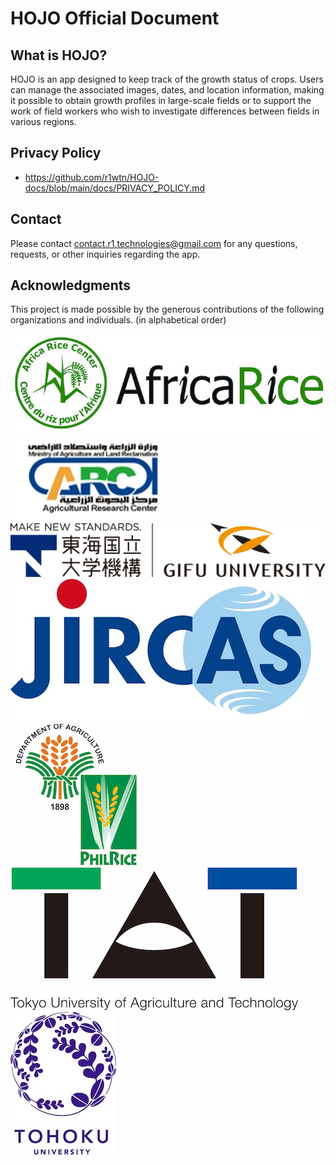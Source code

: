 # HOJO Official Document

## What is HOJO?

HOJO is an app designed to keep track of the growth status of crops. Users can manage the associated images, dates, and location information, making it possible to obtain growth profiles in large-scale fields or to support the work of field workers who wish to investigate differences between fields in various regions.

## Privacy Policy

- <https://github.com/r1wtn/HOJO-docs/blob/main/docs/PRIVACY_POLICY.md>

## Contact

Please contact contact.r1.technologies@gmail.com for any questions, requests, or other inquiries regarding the app.


## Acknowledgments

This project is made possible by the generous contributions of the following organizations and individuals. (in alphabetical order)


![](./images/africa_rice.jpg)
![](./images/egypt-agricultural-research-center.jpg)
![](./images/gifu_univ.jpg)
![](./images/JIRCAS_LOGO_A8_874x414.jpg)
![](./images/Philippine_Rice_Research_Institute.jpg)
![](./images/tat_univ.jpg)  
![](./images/tohoku_univ.jpg)
